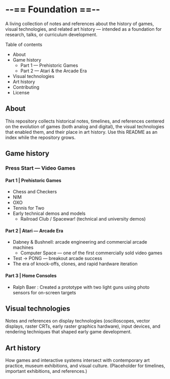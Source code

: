 # --== Foundation ==--

A living collection of notes and references about the history of games, visual technologies, and related art history — intended as a foundation for research, talks, or curriculum development.

Table of contents
- About
- Game history
  - Part 1 — Prehistoric Games
  - Part 2 — Atari & the Arcade Era
- Visual technologies
- Art history
- Contributing
- License

## About

This repository collects historical notes, timelines, and references centered on the evolution of games (both analog and digital), the visual technologies that enabled them, and their place in art history. Use this README as an index while the repository grows.

## Game history

### Press Start — Video Games

#### Part 1 | Prehistoric Games
- Chess and Checkers
- NIM
- OXO
- Tennis for Two
- Early technical demos and models
  - Railroad Club / Spacewar! (technical and university demos)

#### Part 2 | Atari — Arcade Era
- Dabney & Bushnell: arcade engineering and commercial arcade machines
  - Computer Space — one of the first commercially sold video games
- Test → PONG — breakout arcade success
- The era of knock-offs, clones, and rapid hardware iteration
#### Part 3 | Home Consoles
- Ralph Baer : Created a prototype with two light guns using photo sensors for on-screen targets

## Visual technologies

Notes and references on display technologies (oscilloscopes, vector displays, raster CRTs, early raster graphics hardware), input devices, and rendering techniques that shaped early game development.

## Art history

How games and interactive systems intersect with contemporary art practice, museum exhibitions, and visual culture. (Placeholder for timelines, important exhibitions, and references.)
